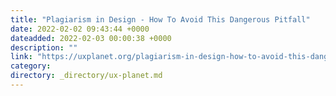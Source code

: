 ```yaml
---
title: "Plagiarism in Design - How To Avoid This Dangerous Pitfall"
date: 2022-02-02 09:43:44 +0000
dateadded: 2022-02-03 00:00:38 +0000
description: ""
link: "https://uxplanet.org/plagiarism-in-design-how-to-avoid-this-dangerous-pitfall-8027cfc763d5?source=rss----819cc2aaeee0---4"
category:
directory: _directory/ux-planet.md
---
```

